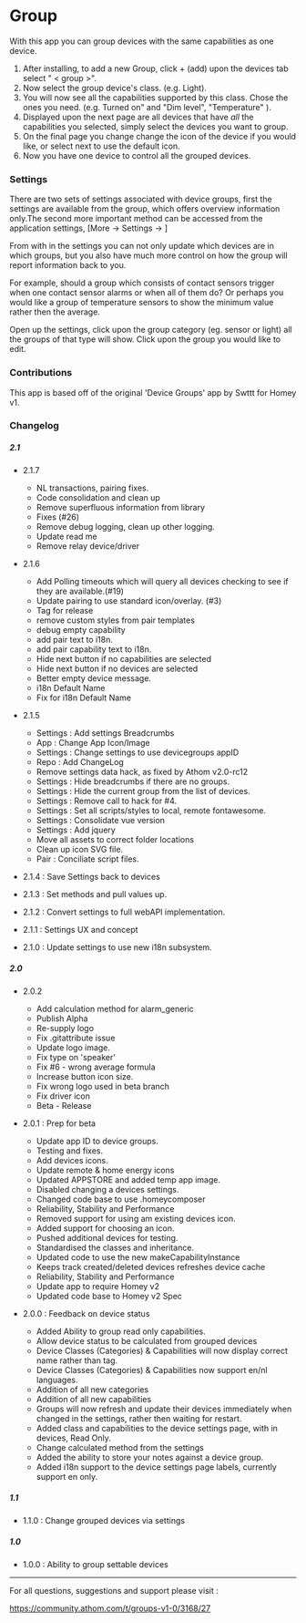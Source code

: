 
# Group

With this app you can group devices with the same capabilities as one device.

1. After installing, to add a new Group, click  + (add) upon the devices tab select " < group >".
2. Now select the group device's class. (e.g. Light).
3. You will now see all the capabilities supported by this class. Chose the ones you need. (e.g. Turned on" and "Dim level", "Temperature" ).
4. Displayed upon the next page are all devices that have *all* the capabilities you selected, simply select the devices you want to group.
5. On the final page you change change the icon of the device if you would like, or select next to use the default <group> icon.
6. Now you have one device to control all the grouped devices.

### Settings

There are two sets of settings associated with device groups, first the settings are available from the group, which offers overview information only.The second more important method can be accessed from the application settings, [More -> Settings -> <group>]

From with in the settings you can not only update which devices are in which groups, but you also have much more control on how the group will report information back to you.

For example, should a group which consists of contact sensors trigger when one contact sensor alarms or when all of them do? Or perhaps you would like a group of temperature sensors to show the minimum value rather then the average.

Open up the settings, click upon the group category (eg. sensor or light) all the groups of that type will show. Click upon the group you would like to edit.

### Contributions

This app is based off of the original 'Device Groups' app by Swttt for Homey v1.

### Changelog

##### 2.1

- 2.1.7
    - NL transactions, pairing fixes.
    - Code consolidation and clean up
    - Remove superfluous information from library
    - Fixes (#26)
    - Remove debug logging, clean up other logging.
    - Update read me
    - Remove relay device/driver

- 2.1.6
    - Add Polling timeouts which will query all devices checking to see if they are available.(#19)
    - Update pairing to use standard icon/overlay. (#3)
    - Tag for release
    - remove custom styles from pair templates
    - debug empty capability
    - add pair text to i18n.
    - add pair capability text to i18n.
    - Hide next button if no capabilities are selected
    - Hide next button if no devices are selected
    - Better empty device message.
    - i18n Default Name
    - Fix for i18n Default Name

- 2.1.5
    - Settings : Add settings Breadcrumbs
    - App : Change App Icon/Image
    - Settings : Change settings to use devicegroups appID
    - Repo : Add ChangeLog
    - Remove settings data hack, as fixed by Athom v2.0-rc12
    - Settings : Hide breadcrumbs if there are no groups.
    - Settings : Hide the current group from the list of devices.
    - Settings : Remove call to hack for #4.
    - Settings : Set all scripts/styles to local, remote fontawesome.
    - Settings : Consolidate vue version
    - Settings : Add jquery
    - Move all assets to correct folder locations
    - Clean up icon SVG file.
    - Pair : Conciliate script files.

- 2.1.4 : Save Settings back to devices
- 2.1.3 : Set methods and pull values up.
- 2.1.2 : Convert settings to full webAPI implementation.
- 2.1.1 : Settings UX and concept
- 2.1.0 : Update settings to use new i18n subsystem.

##### 2.0

- 2.0.2
    - Add calculation method for alarm_generic
    - Publish Alpha
    - Re-supply logo
    - Fix .gitattribute issue
    - Update logo image.
    - Fix type on 'speaker'
    - Fix #6 - wrong average formula
    - Increase button icon size.
    - Fix wrong logo used in beta branch
    - Fix driver icon
    - Beta - Release

- 2.0.1 : Prep for beta
    -  Update app ID to device groups.
    -  Testing and fixes.
    -  Add devices icons.
    -  Update remote & home energy icons
    -  Updated APPSTORE and added temp app image.
    -  Disabled changing a devices settings.
    -  Changed code base to use .homeycomposer
    -  Reliability, Stability and Performance
    -  Removed support for using am existing devices icon.
    -  Added support for choosing an icon.
    -  Pushed additional devices for testing.
    -  Standardised the classes and inheritance.
    -  Updated code to use the new makeCapabilityInstance
    -  Keeps track created/deleted devices refreshes device cache
    -  Reliability, Stability and Performance
    -  Update app to require Homey v2
    -  Updated code base to Homey v2 Spec

- 2.0.0 : Feedback on device status
    - Added Ability to group read only capabilities.
    - Allow device status to be calculated from grouped devices
    - Device Classes (Categories) & Capabilities will now display correct name rather than tag.
    - Device Classes (Categories) & Capabilities now support en/nl languages.
    - Addition of all new categories
    - Addition of all new capabilities
    - Groups will now refresh and update their devices immediately when changed in the settings, rather then waiting for  restart.
    - Added class and capabilities to the device settings page, with in devices, Read Only.
    - Change calculated method from the settings
    - Added the ability to store your notes against a device group.
    - Added i18n support to the device settings page labels, currently support en only.

##### 1.1

- 1.1.0 : Change grouped devices via settings

##### 1.0

- 1.0.0 : Ability to group settable devices



---

For all questions, suggestions and support please visit :

https://community.athom.com/t/groups-v1-0/3168/27